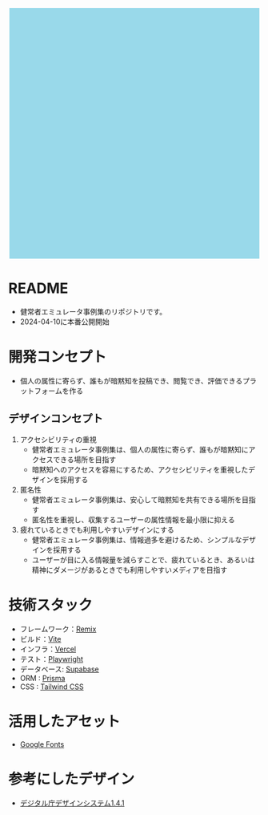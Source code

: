 <p align="center">
<img src = ./public/favicon.ico width=500>
</p>

# README
- 健常者エミュレータ事例集のリポジトリです。
- 2024-04-10に本番公開開始

# 開発コンセプト
* 個人の属性に寄らず、誰もが暗黙知を投稿でき、閲覧でき、評価できるプラットフォームを作る

## デザインコンセプト
1. アクセシビリティの重視
   * 健常者エミュレータ事例集は、個人の属性に寄らず、誰もが暗黙知にアクセスできる場所を目指す
   * 暗黙知へのアクセスを容易にするため、アクセシビリティを重視したデザインを採用する
2. 匿名性
    * 健常者エミュレータ事例集は、安心して暗黙知を共有できる場所を目指す
    * 匿名性を重視し、収集するユーザーの属性情報を最小限に抑える
3. 疲れているときでも利用しやすいデザインにする
   * 健常者エミュレータ事例集は、情報過多を避けるため、シンプルなデザインを採用する
   * ユーザーが目に入る情報量を減らすことで、疲れているとき、あるいは精神にダメージがあるときでも利用しやすいメディアを目指す

# 技術スタック
- フレームワーク：[Remix](https://remix.run/)
- ビルド：[Vite](https://vitejs.dev/)
- インフラ：[Vercel](https://vercel.com/)
- テスト：[Playwright](https://playwright.dev/)
- データベース: [Supabase](https://supabase.io/)
- ORM : [Prisma](https://www.prisma.io/)
- CSS : [Tailwind CSS](https://tailwindcss.com/)

# 活用したアセット
- [Google Fonts](https://fonts.google.com/)

# 参考にしたデザイン
- [デジタル庁デザインシステム1.4.1](https://www.figma.com/community/file/1255349027535859598/design-system-1-4-1)